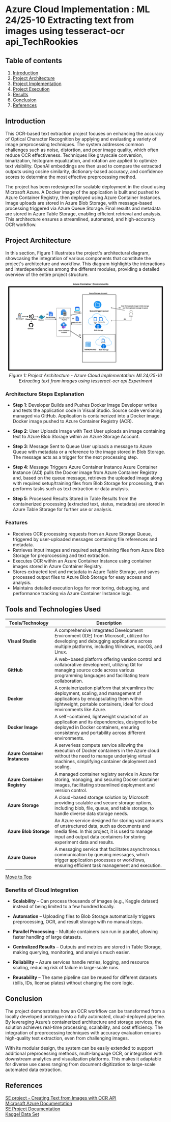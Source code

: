 # Azure Cloud Implementation : ML 24/25-10 Extracting text from images using tesseract-ocr api_TechRookies
<a id= "top"></a>

## Table of contents
1. [Introduction](#introduction)
2. [Project Architecture](#project-architecture)
3. [Project Implementation](/Documentation/Document-md/Project%20Implementation.md)
4. [Project Execution](/Documentation/Document-md/Project%20%20Execution.md)
5. [Results](/Documentation/Document-md/Result.md)
6. [Conclusion](#conclusion)
7. [References](#references)

## Introduction 

This OCR-based text extraction project focuses on enhancing the accuracy of Optical Character Recognition by applying and evaluating a variety of image preprocessing techniques. The system addresses common challenges such as noise, distortion, and poor image quality, which often reduce OCR effectiveness. Techniques like grayscale conversion, binarization, histogram equalization, and rotation are applied to optimize text visibility. OpenAI embeddings are then used to compare the extracted outputs using cosine similarity, dictionary-based accuracy, and confidence scores to determine the most effective preprocessing method.

The project has been redesigned for scalable deployment in the cloud using Microsoft Azure. A Docker image of the application is built and pushed to Azure Container Registry, then deployed using Azure Container Instances. Image uploads are stored in Azure Blob Storage, with message-based processing triggered via Azure Queue Storage. Final results and metadata are stored in Azure Table Storage, enabling efficient retrieval and analysis. This architecture ensures a streamlined, automated, and high-accuracy OCR workflow.

## Project Architecture 

In this section, Figure 1 illustrates the project's architectural diagram, showcasing the integration of various components that constitute the project's architecture and workflow. This diagram highlights the interactions and interdependencies among the different modules, providing a detailed overview of the entire project structure.
<p align="center">
  <img src="/Documentation/Images/Architecture.png">
  <br>
  <em>Figure 1: <i>Project Architecture - Azure Cloud Implementation: ML24/25-10 Extracting text from images using tesseract-ocr api Experiment</i></em>
</p>

### Architecture Steps Explanation

- **Step 1**: Developer Builds and Pushes Docker Image
Developer writes and tests the application code in Visual Studio.
Source code versioning managed via GitHub.
Application is containerized into a Docker image.
Docker image pushed to Azure Container Registry (ACR).

- **Step 2**: User Uploads Image with Text
User uploads an image containing text to Azure Blob Storage within an Azure Storage Account.

- **Step 3**: Message Sent to Queue
User uploads a message to Azure Queue with metadata or a reference to the image stored in Blob Storage.
The message acts as a trigger for the next processing step.

- **Step 4**: Message Triggers Azure Container Instance
Azure Container Instance (ACI) pulls the Docker image from Azure Container Registry and, based on the queue message, retrieves the uploaded image along with required setup/training files from Blob Storage for processing, then performs tasks such as text extraction or data analysis.

- **Step 5**: Processed Results Stored in Table
Results from the containerized processing (extracted text, status, metadata) are stored in Azure Table Storage for further use or analysis.


### Features

- Receives OCR processing requests from an Azure Storage Queue, triggered by user-uploaded messages containing file references and metadata.  
- Retrieves input images and required setup/training files from Azure Blob Storage for preprocessing and text extraction.  
- Executes OCR within an Azure Container Instance using container images stored in Azure Container Registry.  
- Stores extracted text and metadata in Azure Table Storage, and saves processed output files to Azure Blob Storage for easy access and analysis.  
- Maintains detailed execution logs for monitoring, debugging, and performance tracking via Azure Container Instance logs.  

## Tools and Technologies Used

| Tools/Technology                | Description                                                                                                                                                                      |
|---------------------------|----------------------------------------------------------------------------------------------------------------------------------------------------------------------------------|
| **Visual Studio**         | A comprehensive Integrated Development Environment (IDE) from Microsoft, utilized for developing and debugging applications across multiple platforms, including Windows, macOS, and Linux. |
| **GitHub**                | A web-based platform offering version control and collaborative development, utilizing Git for managing source code across various programming languages and facilitating team collaboration. |
| **Docker**                | A containerization platform that streamlines the deployment, scaling, and management of applications by encapsulating them within lightweight, portable containers, ideal for cloud environments like Azure. |
| **Docker Image**          | A self-contained, lightweight snapshot of an application and its dependencies, designed to be deployed in Docker containers, ensuring consistency and portability across different environments. |
| **Azure Container Instances** | A serverless compute service allowing the execution of Docker containers in the Azure cloud without the need to manage underlying virtual machines, simplifying container deployment and scaling. |
| **Azure Container Registry** | A managed container registry service in Azure for storing, managing, and securing Docker container images, facilitating streamlined deployment and version control. |
| **Azure Storage**         | A cloud-based storage solution by Microsoft providing scalable and secure storage options, including blob, file, queue, and table storage, to handle diverse data storage needs. |
| **Azure Blob Storage**    | An Azure service designed for storing vast amounts of unstructured data, such as documents and media files. In this project, it is used to manage input and output data containers for storing experiment data and results. |
| **Azure Queue**           | A messaging service that facilitates asynchronous communication by queuing messages, which trigger application processes or workflows, ensuring efficient task management and execution. |

[Move to Top](#top)

### Benefits of Cloud Integration

- **Scalability** – Can process thousands of images (e.g., Kaggle dataset) instead of being limited to a few hundred locally.

- **Automation** – Uploading files to Blob Storage automatically triggers preprocessing, OCR, and result storage with no manual steps.

- **Parallel Processing** – Multiple containers can run in parallel, allowing faster handling of large datasets.

- **Centralized Results** – Outputs and metrics are stored in Table Storage, making querying, monitoring, and analysis much easier.

- **Reliability** – Azure services handle retries, logging, and resource scaling, reducing risk of failure in large-scale runs.

- **Reusability** – The same pipeline can be reused for different datasets (bills, IDs, license plates) without changing the core logic.

## Conclusion

The project demonstrates how an OCR workflow can be transformed from a locally developed prototype into a fully automated, cloud-deployed pipeline. By leveraging Azure’s containerized architecture and storage services, the solution achieves real-time processing, scalability, and cost efficiency. The integration of preprocessing techniques with accuracy evaluation ensures high-quality text extraction, even from challenging images.

With its modular design, the system can be easily extended to support additional preprocessing methods, multi-language OCR, or integration with downstream analytics and visualization platforms. This makes it adaptable for diverse use cases ranging from document digitization to large-scale automated data extraction.

## References

[SE project - Creating Text from Images with OCR API ](https://github.com/Babz-30/TextExtractionAPI_Team_TechRookies)<br/>
[Microsoft Azure Documentation](https://learn.microsoft.com/en-us/azure/?product=popular)<br/>
[SE Project Documentation](https://github.com/Babz-30/TextExtractionAPI_Team_TechRookies/tree/main/Documentation)<br/>
[Kaggel Data Set ](https://www.kaggle.com/datasets/robikscube/textocr-text-extraction-from-images-dataset)









